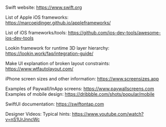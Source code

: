 Swift website: https://www.swift.org

List of Apple iOS frameworks: https://marcoeidinger.github.io/appleframeworks/

List of iOS frameworks/tools: https://github.com/ios-dev-tools/awesome-ios-dev-tools

Lookin framework for runtime 3D layer hierarchy: https://lookin.work/faq/integration-guide/

Make UI explanation of broken layout constraints: https://www.wtfautolayout.com/

iPhone screen sizes and other information: https://www.screensizes.app

Examples of Paywall/InApp screens: https://www.paywallscreens.com
Examples of mobile design: https://dribbble.com/shots/popular/mobile

SwiftUI documentation: https://swiftontap.com

Designer Videos:
Typical hints: https://www.youtube.com/watch?v=nS1UrJnncWc
